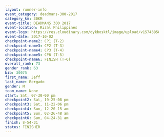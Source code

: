 ```yaml
---
layout: runner-info 
event_category: deadmans-300-2017 
category_km: 30KM 
event-title: DEADMANS 300 2017 
event-location: Rizal Philippines 
event-logo: https://res.cloudinary.com/dykbosktl/image/upload/v1574385898/Logo/2017-DM300-Logo_ljecaw.jpg 
event-date: 2017-10-02 
checkpoint-name2: CP1 (T-2) 
checkpoint-name3: CP2 (T-3) 
checkpoint-name4: CP3 (T-4) 
checkpoint-name5: CP6 (T-5) 
checkpoint-name6: FINISH (T-6) 
overall_rank: 73
gender_rank: 63
bib: 30075
first_name: Jeff
last_name: Bergado
gender: M
team_name: None
start: Sat, 07-30-00 pm
checkpoint2: Sat, 10-25-08 pm
checkpoint3: Sat, 11-22-06 pm
checkpoint4: Sun, 12-20-15 am
checkpoint5: Sun, 02-26-48 am
checkpoint6: Sun, 04-24-31 am
finish: 8-54-31
status: FINISHER
---
```

